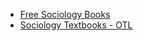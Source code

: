 - [Free Sociology Books](http://freesociologybooks.com/)
- [Sociology Textbooks - OTL](https://open.umn.edu/opentextbooks/subjects/sociology)
